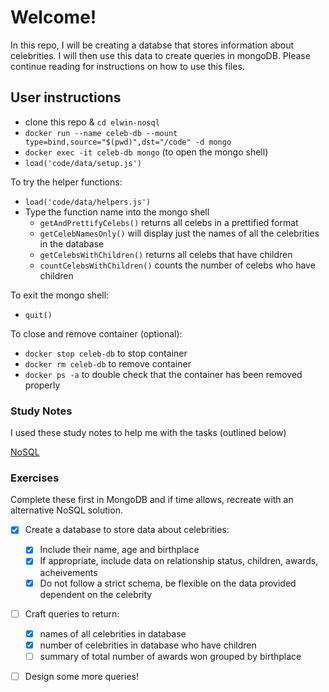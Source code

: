 # Welcome!

In this repo, I will be creating a databse that stores information about celebrities.  I will then use this data to create queries in mongoDB.  Please continue reading for instructions on how to use this files.

## User instructions

- clone this repo & `cd elwin-nosql`
- `docker run --name celeb-db --mount type=bind,source="$(pwd)",dst="/code" -d mongo`
- `docker exec -it celeb-db mongo` (to open the mongo shell)
- `load('code/data/setup.js')`

To try the helper functions:

- `load('code/data/helpers.js')`
- Type the function name into the mongo shell
    - `getAndPrettifyCelebs()` returns all celebs in a prettified format
    - `getCelebNamesOnly()` will display just the names of all the celebrities in the database
    - `getCelebsWithChildren()` returns all celebs that have children
    - `countCelebsWithChildren()` counts the number of celebs who have children

To exit the mongo shell:

- `quit()`

To close and remove container (optional):
- `docker stop celeb-db` to stop container
- `docker rm celeb-db` to remove container
- `docker ps -a` to double check that the container has been removed properly


### Study Notes

I used these study notes to help me with the tasks (outlined below)

[NoSQL](https://github.com/getfutureproof/fp_guides_wiki/wiki/NoSQL)

### Exercises

Complete these first in MongoDB and if time allows, recreate with an alternative NoSQL solution.

- [x] Create a database to store data about celebrities:
  - [x] Include their name, age and birthplace
  - [x] If appropriate, include data on relationship status, children, awards, acheivements
  - [x] Do not follow a strict schema, be flexible on the data provided dependent on the celebrity
- [ ] Craft queries to return:

  - [x] names of all celebrities in database
  - [x] number of celebrities in database who have children
  - [ ] summary of total number of awards won grouped by birthplace

- [ ] Design some more queries!
